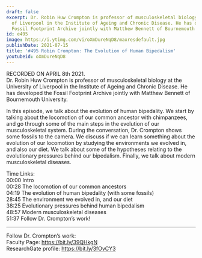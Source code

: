 ```yaml
---
draft: false
excerpt: Dr. Robin Huw Crompton is professor of musculoskeletal biology at the University
  of Liverpool in the Institute of Ageing and Chronic Disease. He has developed the
  Fossil Footprint Archive jointly with Matthew Bennett of Bournemouth University.
id: e495
image: https://i.ytimg.com/vi/oXmDureNqD8/maxresdefault.jpg
publishDate: 2021-07-15
title: '#495 Robin Crompton: The Evolution of Human Bipedalism'
youtubeid: oXmDureNqD8
---
```

RECORDED ON APRIL 8th 2021.  
Dr. Robin Huw Crompton is professor of musculoskeletal biology at the University of Liverpool in the Institute of Ageing and Chronic Disease. He has developed the Fossil Footprint Archive jointly with Matthew Bennett of Bournemouth University.

In this episode, we talk about the evolution of human bipedality. We start by talking about the locomotion of our common ancestor with chimpanzees, and go through some of the main steps in the evolution of our musculoskeletal system. During the conversation, Dr. Crompton shows some fossils to the camera. We discuss if we can learn something about the evolution of our locomotion by studying the environments we evolved in, and also our diet. We talk about some of the hypotheses relating to the evolutionary pressures behind our bipedalism. Finally, we talk about modern musculoskeletal diseases.

Time Links:  
00:00 Intro  
00:28  The locomotion of our common ancestors  
04:19  The evolution of human bipedality (with some fossils)  
28:45  The environment we evolved in, and our diet  
38:25  Evolutionary pressures behind human bipedalism   
48:57  Modern musculoskeletal diseases  
51:37  Follow Dr. Crompton’s work!

---

Follow Dr. Crompton’s work:  
Faculty Page: https://bit.ly/39QHkgN  
ResearchGate profile: https://bit.ly/3fOvCY3
